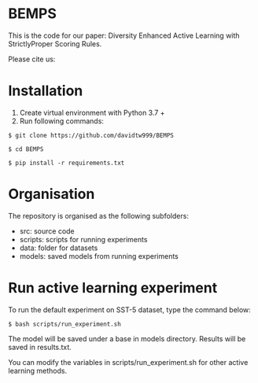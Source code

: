 # BEMPS

This is the code for our paper: Diversity Enhanced Active Learning with StrictlyProper Scoring Rules.


Please cite us:




# Installation
1. Create virtual environment with Python 3.7 +
2. Run following commands:

`$ git clone https://github.com/davidtw999/BEMPS`

`$ cd BEMPS`

`$ pip install -r requirements.txt`


# Organisation

The repository is organised as the following subfolders:
+ src: source code 
+ scripts: scripts for running experiments 
+ data: folder for datasets 
+ models: saved models from running experiments

# Run active learning experiment

To run the default experiment on SST-5 dataset, type the command below:

`$ bash scripts/run_experiment.sh`

The model will be saved under a base in models directory.
Results will be saved in results.txt.

You can modify the variables in scripts/run_experiment.sh for other active learning methods.
